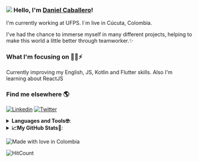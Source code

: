 ### <img src="https://media.giphy.com/media/hvRJCLFzcasrR4ia7z/giphy.gif" width="30px"> Hello, I'm [Daniel Caballero](https://danielcaballero.herokuapp.com)!

I'm currently working at UFPS. I´m live in Cúcuta, Colombia.

I've had the chance to immerse myself in many different projects, helping to make this world a little better through teamworker.✨

### What I'm focusing on 🧑‍💻⚡️

Currently improving my English, JS, Kotlin and Flutter skills. Also I'm learning about ReactJS <br />

### Find me elsewhere 🌎

[![Linkedin](https://img.shields.io/badge/-danielcaballero-blue?style=flat-square&logo=Linkedin&logoColor=white&link=https://www.linkedin.com/in/danielcaballero796/)](https://www.linkedin.com/in/danielcaballero796/) 
[![Twitter](https://img.shields.io/badge/-Twitter-1ca0f1?style=flat-square&labelColor=1ca0f1&logo=twitter&logoColor=white&link=https://twitter.com/_dan796)](https://twitter.com/_dan796)

<details>

<summary><b>Languages and Tools🤓</b>: </summary>
<br>

**Back-end**

<code><img height="20" src="https://raw.githubusercontent.com/github/explore/80688e429a7d4ef2fca1e82350fe8e3517d3494d/topics/java/java.png"></code>
<code><img height="20" src="https://raw.githubusercontent.com/github/explore/80688e429a7d4ef2fca1e82350fe8e3517d3494d/topics/php/php.png"></code>
<code><img height="20" src="https://raw.githubusercontent.com/github/explore/80688e429a7d4ef2fca1e82350fe8e3517d3494d/topics/laravel/laravel.png"></code>
<code><img height="20" src="https://raw.githubusercontent.com/github/explore/80688e429a7d4ef2fca1e82350fe8e3517d3494d/topics/nodejs/nodejs.png"></code>
<a href="https://dotnet.microsoft.com/" title="dotNet"><img src="https://github.com/hussainweb/hussainweb/blob/main/icons/dotnet.png" /></a>
<a href="https://docs.microsoft.com/en-us/dotnet/visual-basic/" title="Visual Basic"><img src="https://github.com/hussainweb/hussainweb/blob/main/icons/vbnet.png" /></a>

**Front-End** 

<code><img height="20" src="https://raw.githubusercontent.com/github/explore/80688e429a7d4ef2fca1e82350fe8e3517d3494d/topics/javascript/javascript.png"></code>
<code><img height="20" src="https://raw.githubusercontent.com/github/explore/80688e429a7d4ef2fca1e82350fe8e3517d3494d/topics/css/css.png"></code>
<code><img height="20" src="https://raw.githubusercontent.com/github/explore/80688e429a7d4ef2fca1e82350fe8e3517d3494d/topics/html/html.png"></code>
<code><img height="20" src="https://raw.githubusercontent.com/github/explore/80688e429a7d4ef2fca1e82350fe8e3517d3494d/topics/firebase/firebase.png"></code>
<code><img height="20" src="https://raw.githubusercontent.com/github/explore/80688e429a7d4ef2fca1e82350fe8e3517d3494d/topics/git/git.png"></code>
<code><img height="20" src="https://raw.githubusercontent.com/github/explore/80688e429a7d4ef2fca1e82350fe8e3517d3494d/topics/react/react.png"></code>

**Mobile**

<code><img height="20" src="https://raw.githubusercontent.com/github/explore/80688e429a7d4ef2fca1e82350fe8e3517d3494d/topics/flutter/flutter.png"></code>
<code><img height="20" src="https://raw.githubusercontent.com/github/explore/80688e429a7d4ef2fca1e82350fe8e3517d3494d/topics/kotlin/kotlin.png"></code>

**Database**

<code><img height="20" src="https://raw.githubusercontent.com/github/explore/80688e429a7d4ef2fca1e82350fe8e3517d3494d/topics/mysql/mysql.png"></code>
<code><img height="20" src="https://raw.githubusercontent.com/github/explore/80688e429a7d4ef2fca1e82350fe8e3517d3494d/topics/sql/sql.png"></code>

**VCS**

<a href="https://gitlab.com/" title="GitLab"> :octocat: </a>
<a href="https://gitlab.com/" title="GitLab"><img src="https://github.com/hussainweb/hussainweb/blob/main/icons/gitlab.png" /></a>

**IDS**

<a href="https://code.visualstudio.com/" title="Visual Studio Code"><img src="https://github.com/hussainweb/hussainweb/blob/main/icons/vscode.png" /></a>
<a href="https://www.jetbrains.com/phpstorm/" title="PHPStorm"><img src="https://github.com/hussainweb/hussainweb/blob/main/icons/phpstorm.png" /></a>

</details>

<details>

<summary><b>📈My GitHub Stats🧠</b>: </summary>

<p align="center">
  
<img src="https://github-readme-stats.vercel.app/api?username=danielcaballero796&show_icons=true&theme=gotham" alt="danielcaballero796" />
<br>
<img src = "https://github-readme-stats.vercel.app/api/top-langs/?username=danielcaballero796&hide=css,java,html&theme=gotham">

</p>

[![trophy](https://github-profile-trophy.vercel.app/?username=danielcaballero796)](https://github.com/danielcaballero796/github-profile-trophy) 

</details>

<p align="center">
  
![Made with love in Colombia](https://madewithlove.now.sh/co?heart=true&template=for-the-badge)
  
![HitCount](http://hits.dwyl.com/danielcaballero796/danielcaballero796.svg)

</p>
